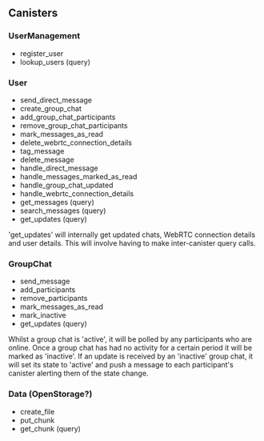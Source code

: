 ## Canisters

### UserManagement

- register_user
- lookup_users (query)

### User

- send_direct_message
- create_group_chat
- add_group_chat_participants
- remove_group_chat_participants
- mark_messages_as_read
- delete_webrtc_connection_details
- tag_message
- delete_message
- handle_direct_message
- handle_messages_marked_as_read
- handle_group_chat_updated
- handle_webrtc_connection_details
- get_messages (query)
- search_messages (query)
- get_updates (query)

'get_updates' will internally get updated chats, WebRTC connection details and user details.
This will involve having to make inter-canister query calls.

### GroupChat

- send_message
- add_participants
- remove_participants
- mark_messages_as_read
- mark_inactive
- get_updates (query)

Whilst a group chat is 'active', it will be polled by any participants who are
online. Once a group chat has had no activity for a certain period it will be
marked as 'inactive'. If an update is received by an 'inactive' group chat, it
will set its state to 'active' and push a message to each participant's
canister alerting them of the state change.

### Data (OpenStorage?)

- create_file
- put_chunk
- get_chunk (query)
